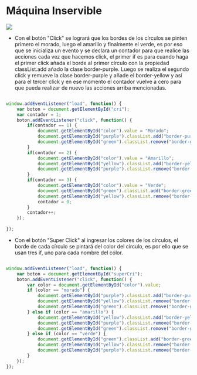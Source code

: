 # Máquina Inservible

![](http://2.1m.yt/4pDMirC.png)

* Con el botón "Click" se logrará que los bordes de los círculos se pinten primero el morado, luego el amarillo y finalmente el verde,
es por eso que se inicializa un evento y se declara un contador para que realice las acciones cada vez que hacemos click, el primer if
es para cuando haga el primer click añada el borde al primer círculo con la propiedad classList.add añado la clase border-purple.
Luego se realiza el segundo click y remueve la clase border-purple y añade el border-yellow y así para el tercer click y en ese momento
el contador vuelve a cero para que pueda realizar de nuevo las acciones arriba mencionadas.

``` javascript

window.addEventListener("load", function() {
	var boton = document.getElementById("cri");
	var contador = 1;
	boton.addEventListener("click", function() {
		if(contador == 1) {
			document.getElementById("color").value = "Morado";
			document.getElementById("purple").classList.add("border-purple");
			document.getElementById("green").classList.remove("border-green");
		}
		if(contador == 2) {
			document.getElementById("color").value = "Amarillo";
			document.getElementById("yellow").classList.add("border-yellow");
			document.getElementById("purple").classList.remove("border-purple");
		}
		if(contador == 3) {
			document.getElementById("color").value = "Verde";
			document.getElementById("green").classList.add("border-green");
			document.getElementById("yellow").classList.remove("border-yellow");
			contador = 0;
		}
		contador++;
	});
	
});

```

* Con el botón "Super Click" al ingresar los colores de los círculos, el borde de cada círculo se pintará del color del círculo, es por
ello que se usan tres if, uno para cada nombre del color.

``` javascript

window.addEventListener("load", function() {
	var boton = document.getElementById("superCri");
	boton.addEventListener("click", function() {
		var color = document.getElementById("color").value;
		if (color == "morado") {
			document.getElementById("purple").classList.add("border-purple");
			document.getElementById("yellow").classList.remove("border-yellow");
			document.getElementById("green").classList.remove("border-green");
		} else if (color == "amarillo") {
			document.getElementById("yellow").classList.add("border-yellow");
			document.getElementById("purple").classList.remove("border-purple");
			document.getElementById("green").classList.remove("border-green");
		} else if (color == "verde") {
			document.getElementById("green").classList.add("border-green");
			document.getElementById("yellow").classList.remove("border-yellow");
			document.getElementById("purple").classList.remove("border-purple");
		}
	});
});

```

